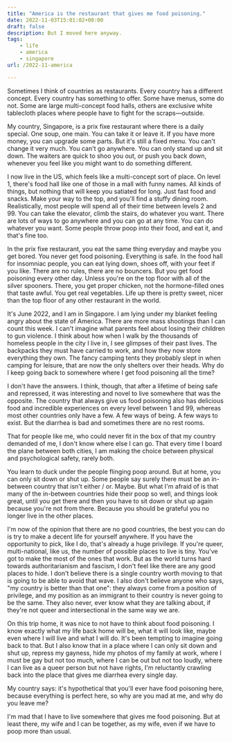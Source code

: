 ```yaml
---
title: "America is the restaurant that gives me food poisoning."
date: 2022-11-03T15:01:02+08:00
draft: false
description: But I moved here anyway.
tags: 
    - life
    - america
    - singapore
url: /2022-11-america

---
```


Sometimes I think of countries as restaurants. Every country has a different concept. Every country has something to offer. Some have menus, some do not. Some are large multi-concept food halls, others are exclusive white tablecloth places where people have to fight for the scraps—outside. 

My country, Singapore, is a prix fixe restaurant where there is a daily special. One soup, one main. You can take it or leave it. If you have more money, you can upgrade some parts. But it's still a fixed menu. You can't change it very much. You can't go anywhere. You can only stand up and sit down. The waiters are quick to shoo you out, or push you back down, whenever you feel like you might want to do something different.

I now live in the US, which feels like a multi-concept sort of place. On level 1, there's  food hall like one of those in a mall with funny names. All kinds of things, but nothing that will keep you satiated for long. Just fast food and snacks. Make your way to the top, and you'll find a stuffy dining room. Realistically, most people will spend all of their time between levels 2 and 99. You can take the elevator, climb the stairs, do whatever you want. There are lots of ways to go anywhere and you can go at any time. You can do whatever you want. Some people throw poop into their food, and eat it, and that's fine too.

In the prix fixe restaurant, you eat the same thing everyday and maybe you get bored. You never get food poisoning. Everything is safe. In the food hall for insomniac people, you can eat lying down, shoes off, with your feet if you like. There are no rules, there are no bouncers. But you get food poisoning every other day. Unless you're on the top floor with all of the silver spooners. There, you get proper chicken, not the hormone-filled ones that taste awful. You get real vegetables. Life up there is pretty sweet, nicer than the top floor of any other restaurant in the world.

It's June 2022, and I am in Singapore. I am lying under my blanket feeling angry about the state of America. There are more mass shootings than I can count this week. I can't imagine what parents feel about losing their children to gun violence. I think about how when I walk by the thousands of homeless people in the city I live in, I see glimpses of their past lives. The backpacks they must have carried to work, and how they now store everything they own. The fancy camping tents they probably slept in when camping for leisure, that are now the only shelters over their heads. Why do I keep going back to somewhere where I get food poisoning all the time?

I don't have the answers. I think, though, that after a lifetime of being safe and repressed, it was interesting and novel to live somewhere that was the opposite. The country that always give us food poisoning also has delicious food and incredible experiences on every level between 1 and 99, whereas most other countries only have a few. A few ways of being. A few ways to exist. But the diarrhea is bad and sometimes there are no rest rooms. 

That for people like me, who could never fit in the box of that my country demanded of me, I don't know where else I can go. That every time I board the plane between both cities, I am making the choice between physical and psychological safety, rarely both.

You learn to duck under the people flinging poop around. But at home, you can only sit down or shut up. Some people say surely there must be an in-between country that isn't either / or. Maybe. But what I'm afraid of is that many of the in-between countries hide their poop so well, and things look great, until you get there and then you have to sit down or shut up again because you're not from there. Because you should be grateful you no longer live in the other places. 

I'm now of the opinion that there are no good countries, the best you can do is try to make a decent life for yourself anywhere. If you have the opportunity to pick, like I do, that's already a huge privilege. If you're queer, multi-national, like us, the number of possible places to live is tiny. You've got to make the most of the ones that work. But as the world turns hard towards authoritarianism and fascism, I don't feel like there are any good places to hide. I don't believe there is a single country worth moving to that is going to be able to avoid that wave. I also don't believe anyone who says,  "my country is better than that one": they always come from a position of privilege, and my position as an immigrant to their country is never going to be the same. They also never, ever know what they are talking about, if they're not queer and intersectional in the same way we are. 

On this trip home, it was nice to not have to think about food poisoning. I know exactly what my life back home will be, what it will look like, maybe even where I will live and what I will do. It's been tempting to imagine going back to that. But I also know that in a place where I can only sit down and shut up, repress my gayness, hide my photos of my family at work, where I must be gay but not too much, where I can be out but not too loudly, where I can live as a queer person but not have rights, I'm reluctantly crawling back into the place that gives me diarrhea every single day. 

My country says: it's hypothetical that you'll ever have food poisoning here, because everything is perfect here, so why are you mad at me, and why do you leave me? 

I'm mad that I have to live somewhere that gives me food poisoning. But at least there, my wife and I can be together, as my wife, even if we have to poop more than usual.

